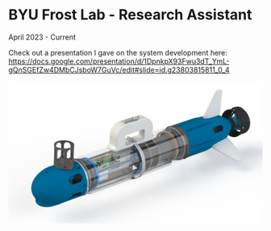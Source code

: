 # BYU Frost Lab  - Research Assistant  
April 2023 - Current

Check out a presentation I gave on the system development here: https://docs.google.com/presentation/d/1DpnkpX93Fwu3dT_YmL-gQnSGEfZw4DMbCJsboW7GuVc/edit#slide=id.g23803815811_0_4

![Drew UV](DrewUV.png)
